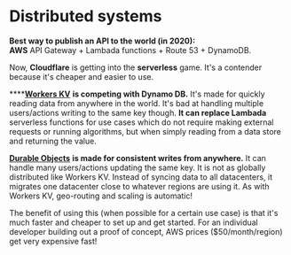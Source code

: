# Distributed systems

**Best way to publish an API to the world \(in 2020\):   
AWS** API Gateway + Lambada functions + Route 53 + DynamoDB.

Now, **Cloudflare** is getting into the **serverless** game. It's a contender because it's cheaper and easier to use.

\*\*\*\*[**Workers KV**](https://www.cloudflare.com/products/workers-kv/) **is competing with Dynamo DB.** It's made for quickly reading data from anywhere in the world. It's bad at handling multiple users/actions writing to the same key though. **It can replace Lambada** serverless functions for use cases which do not require making external requests or running algorithms, but when simply reading from a data store and returning the value.

[**Durable Objects**](https://blog.cloudflare.com/introducing-workers-durable-objects/) **is made for consistent writes from anywhere.** It can handle many users/actions updating the same key. It is not as globally distributed like Workers KV. Instead of syncing data to all datacenters, it migrates one datacenter close to whatever regions are using it. As with Workers KV, geo-routing and scaling is automatic!

The benefit of using this \(when possible for a certain use case\) is that it's much faster and cheaper to set up and get started. For an individual developer building out a proof of concept, AWS prices \($50/month/region\) get very expensive fast!













